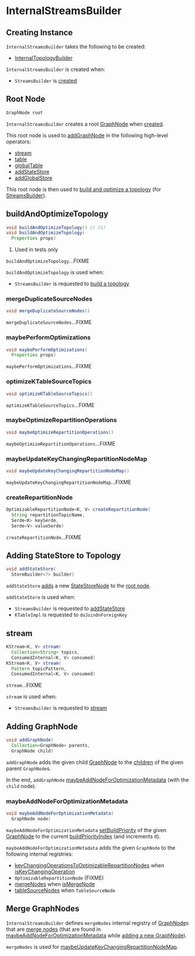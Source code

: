 # InternalStreamsBuilder

## Creating Instance

`InternalStreamsBuilder` takes the following to be created:

* <span id="internalTopologyBuilder"> [InternalTopologyBuilder](../InternalTopologyBuilder.md)

`InternalStreamsBuilder` is created when:

* `StreamsBuilder` is [created](StreamsBuilder.md#creating-instance)

## <span id="root"> Root Node

```java
GraphNode root
```

`InternalStreamsBuilder` creates a root [GraphNode](GraphNode.md) when [created](#creating-instance).

This root node is used to [addGraphNode](#addGraphNode) in the following high-level operators:

* [stream](#stream)
* [table](#table)
* [globalTable](#globalTable)
* [addStateStore](#addStateStore)
* [addGlobalStore](#addGlobalStore)

This root node is then used to [build and optimize a topology](#buildAndOptimizeTopology) (for [StreamsBuilder](StreamsBuilder.md#build)).

## <span id="buildAndOptimizeTopology"> buildAndOptimizeTopology

```java
void buildAndOptimizeTopology() // (1)
void buildAndOptimizeTopology(
  Properties props)
```

1. Used in tests only

`buildAndOptimizeTopology`...FIXME

`buildAndOptimizeTopology` is used when:

* `StreamsBuilder` is requested to [build a topology](StreamsBuilder.md#build)

### <span id="mergeDuplicateSourceNodes"> mergeDuplicateSourceNodes

```java
void mergeDuplicateSourceNodes()
```

`mergeDuplicateSourceNodes`...FIXME

### <span id="maybePerformOptimizations"> maybePerformOptimizations

```java
void maybePerformOptimizations(
  Properties props)
```

`maybePerformOptimizations`...FIXME

### <span id="optimizeKTableSourceTopics"> optimizeKTableSourceTopics

```java
void optimizeKTableSourceTopics()
```

`optimizeKTableSourceTopics`...FIXME

### <span id="maybeOptimizeRepartitionOperations"> maybeOptimizeRepartitionOperations

```java
void maybeOptimizeRepartitionOperations()
```

`maybeOptimizeRepartitionOperations`...FIXME

### <span id="maybeUpdateKeyChangingRepartitionNodeMap"> maybeUpdateKeyChangingRepartitionNodeMap

```java
void maybeUpdateKeyChangingRepartitionNodeMap()
```

`maybeUpdateKeyChangingRepartitionNodeMap`...FIXME

### <span id="createRepartitionNode"> createRepartitionNode

```java
OptimizableRepartitionNode<K, V> createRepartitionNode(
  String repartitionTopicName,
  Serde<K> keySerde,
  Serde<V> valueSerde)
```

`createRepartitionNode`...FIXME

## <span id="addStateStore"> Adding StateStore to Topology

```java
void addStateStore(
  StoreBuilder<?> builder)
```

`addStateStore` [adds](#addGraphNode) a new [StateStoreNode](StateStoreNode.md) to the [root node](#root).

`addStateStore` is used when:

* `StreamsBuilder` is requested to [addStateStore](StreamsBuilder.md#addStateStore)
* `KTableImpl` is requested to `doJoinOnForeignKey`

## <span id="stream"> stream

```java
KStream<K, V> stream(
  Collection<String> topics,
  ConsumedInternal<K, V> consumed)
KStream<K, V> stream(
  Pattern topicPattern,
  ConsumedInternal<K, V> consumed)
```

`stream`...FIXME

`stream` is used when:

* `StreamsBuilder` is requested to [stream](StreamsBuilder.md#stream)

## <span id="addGraphNode"> Adding GraphNode

```java
void addGraphNode(
  Collection<GraphNode> parents,
  GraphNode child)
```

`addGraphNode` adds the given child [GraphNode](GraphNode.md) to the [children](GraphNode.md#addChild) of the given parent `GraphNode`s.

In the end, `addGraphNode` [maybeAddNodeForOptimizationMetadata](#maybeAddNodeForOptimizationMetadata) (with the `child` node).

### <span id="maybeAddNodeForOptimizationMetadata"> maybeAddNodeForOptimizationMetadata

```java
void maybeAddNodeForOptimizationMetadata(
  GraphNode node)
```

`maybeAddNodeForOptimizationMetadata` [setBuildPriority](GraphNode.md#setBuildPriority) of the given [GraphNode](GraphNode.md) to the current [buildPriorityIndex](#buildPriorityIndex) (and increments it).

`maybeAddNodeForOptimizationMetadata` adds the given `GraphNode` to the following internal registries:

* [keyChangingOperationsToOptimizableRepartitionNodes](#keyChangingOperationsToOptimizableRepartitionNodes) when [isKeyChangingOperation](GraphNode.md#isKeyChangingOperation)
* `OptimizableRepartitionNode` (FIXME)
* [mergeNodes](#mergeNodes) when [isMergeNode](GraphNode.md#isMergeNode)
* [tableSourceNodes](#tableSourceNodes) when `TableSourceNode`

## <span id="mergeNodes"> Merge GraphNodes

`InternalStreamsBuilder` defines `mergeNodes` internal registry of [GraphNode](GraphNode.md)s that are [merge nodes](GraphNode.md#isMergeNode) (that are found in [maybeAddNodeForOptimizationMetadata](#maybeAddNodeForOptimizationMetadata) while [adding a new GraphNode](#addGraphNode)).

`mergeNodes` is used for [maybeUpdateKeyChangingRepartitionNodeMap](#maybeUpdateKeyChangingRepartitionNodeMap).
